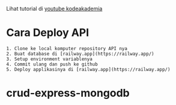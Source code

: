 Lihat tutorial di [youtube kodeakademia](https://www.youtube.com/watch?v=eBKV9cXwHqE&t=81s)
# Cara Deploy API
    1. Clone ke local komputer repository API nya
    2. Buat database di [railway.app](https://railway.app/)
    3. Setup environment variablenya
    4. Commit ulang dan push ke github
    5. Deploy applikasinya di [railway.app](https://railway.app/)
# crud-express-mongodb
